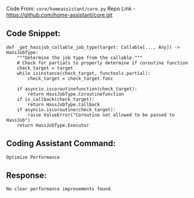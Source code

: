 Code From: `core/homeassistant/core.py` 
Repo Link - https://github.com/home-assistant/core.git



## Code Snippet:

```
def _get_hassjob_callable_job_type(target: Callable[..., Any]) -> HassJobType:
    """Determine the job type from the callable."""
    # Check for partials to properly determine if coroutine function
    check_target = target
    while isinstance(check_target, functools.partial):
        check_target = check_target.func

    if asyncio.iscoroutinefunction(check_target):
        return HassJobType.Coroutinefunction
    if is_callback(check_target):
        return HassJobType.Callback
    if asyncio.iscoroutine(check_target):
        raise ValueError("Coroutine not allowed to be passed to HassJob")
    return HassJobType.Executor
```

## Coding Assistant Command: 

`Optimize Performance`

## Response:

```
No clear performance improvements found.
```
